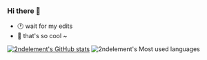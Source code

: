 ### Hi there 👋

<!--
**2ndelement/2ndelement** is a ✨ _special_ ✨ repository because its `README.md` (this file) appears on your GitHub profile.

Here are some ideas to get you started:

- 🔭 I’m currently working on ...
- 🌱 I’m currently learning ...
- 👯 I’m looking to collaborate on ...
- 🤔 I’m looking for help with ...
- 💬 Ask me about ...
- 📫 How to reach me: ...
- 😄 Pronouns: ...
- ⚡ Fun fact: ...
-->
- 🕐 wait for my edits
- 🎈 that's so cool ~

[![2ndelement's GitHub stats](https://github-readme-stats.vercel.app/api?username=2ndelement)](https://github.com/anuraghazra/github-readme-stats)
![2ndelement's Most used languages](https://github-readme-stats.vercel.app/api/top-langs?username=2ndelement&show_icons=true&count_private=true&theme=gotham)
